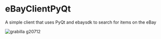 # eBayClientPyQt

A simple client that uses PyQt and ebaysdk to search for items on the eBay

![grabilla g20712](https://github.com/SergShtelmakh/eBayClientPyQt/assets/11299836/0f7d1a2d-b651-4651-acbf-9976458ac158)
